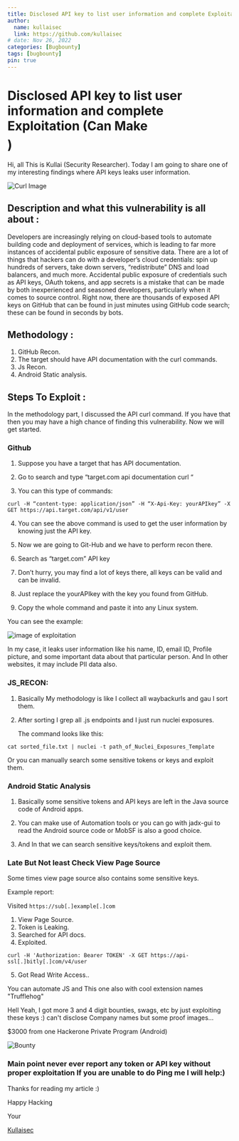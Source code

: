 ```yaml
---
title: Disclosed API key to list user information and complete Exploitation !!
author:
  name: kullaisec
  link: https://github.com/kullaisec
# date: Nov 26, 2022
categories: [Bugbounty]
tags: [bugbounty]
pin: true
---
```


# Disclosed API key to list user information and complete Exploitation (Can Make $$$$)

Hi, all This is Kullai (Security Researcher). Today I am going to share one of my interesting findings where API keys leaks user information.

![Curl Image](https://miro.medium.com/v2/resize:fit:828/format:webp/1*i8FwwQ7FXdwRH4PLtmDo_Q.jpeg)

## Description and what this vulnerability is all about :

Developers are increasingly relying on cloud-based tools to automate building code and deployment of services, which is leading to far more instances of accidental public exposure of sensitive data.
There are a lot of things that hackers can do with a developer’s cloud credentials: spin up hundreds of servers, take down servers, “redistribute” DNS and load balancers, and much more.
Accidental public exposure of credentials such as API keys, OAuth tokens, and app secrets is a mistake that can be made by both inexperienced and seasoned developers, particularly when it comes to source control.
Right now, there are thousands of exposed API keys on GitHub that can be found in just minutes using GitHub code search; these can be found in seconds by bots.

## Methodology :
1. GitHub Recon.
2. The target should have API documentation with the curl commands.
3. Js Recon.
4. Android Static analysis.

## Steps To Exploit :

In the methodology part, I discussed the API curl command. If you have that then you may have a high chance of finding this vulnerability.
Now we will get started.

### Github 

1. Suppose you have a target that has API documentation.

2. Go to search and type “target.com api documentation curl “

3. You can this type of commands:
```
curl -H “content-type: application/json” -H “X-Api-Key: yourAPIkey” -X GET https://api.target.com/api/v1/user
```
4. You can see the above command is used to get the user information by knowing just the API key.

5. Now we are going to Git-Hub and we have to perform recon there.

6. Search as “target.com” API key

7. Don’t hurry, you may find a lot of keys there, all keys can be valid and can be invalid.

8. Just replace the yourAPIkey with the key you found from GitHub.

9. Copy the whole command and paste it into any Linux system.

You can see the example:

![image of exploitation](https://miro.medium.com/v2/resize:fit:1800/format:webp/1*6R1fE27XKg0Htt79psTfgA.jpeg)

In my case, it leaks user information like his name, ID, email ID, Profile picture, and some important data about that particular person. And In other websites, it may include PII data also.


### JS_RECON:

1. Basically My methodology is like I collect all waybackurls and gau I sort them.
   
2. After sorting I grep all .js endpoints and I just run nuclei exposures.

   The command looks like this:
```
cat sorted_file.txt | nuclei -t path_of_Nuclei_Exposures_Template
```
Or you can manually search some sensitive tokens or keys and exploit them.


### Android Static Analysis

1. Basically some sensitive tokens and API keys are left in the Java source code of Android apps.
   
2. You can make use of Automation tools or you can go with jadx-gui to read the Android source code or MobSF is also a good choice.
   
3. And In that we can search sensitive keys/tokens and exploit them.

### Late But Not least Check View Page Source 

Some times view page source also contains some sensitive keys.

Example report:

Visited `https://sub[.]example[.]com`

1. View Page Source.
2. Token is Leaking.
3. Searched for API docs.
4. Exploited.
```
curl -H 'Authorization: Bearer TOKEN' -X GET https://api-ssl[.]bitly[.]com/v4/user
```
5. Got Read Write Access..


You can automate JS and This one also with cool extension names "Trufflehog"

Hell Yeah, I got more 3 and 4 digit bounties, swags, etc  by just exploiting these keys :) can't disclose Company names but some proof images...

$3000 from one Hackerone Private Program (Android)

![ Bounty ](https://i.postimg.cc/MqX7ZPNf/bandicam-2023-08-05-15-15-27-588.jpg)

### Main point never ever report any token or API key without proper exploitation If you are unable to do Ping me I will help:)

Thanks for reading my article :)

Happy Hacking 

Your

[Kullaisec](https://kullaisec.github.io/)
